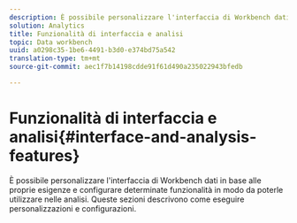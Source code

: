 ```yaml
---
description: È possibile personalizzare l'interfaccia di Workbench dati in base alle proprie esigenze e configurare determinate funzionalità in modo da poterle utilizzare nelle analisi. Queste sezioni descrivono come eseguire personalizzazioni e configurazioni.
solution: Analytics
title: Funzionalità di interfaccia e analisi
topic: Data workbench
uuid: a0298c35-1be6-4491-b3d0-e374bd75a542
translation-type: tm+mt
source-git-commit: aec1f7b14198cdde91f61d490a235022943bfedb

---
```



# Funzionalità di interfaccia e analisi{#interface-and-analysis-features}

È possibile personalizzare l&#39;interfaccia di Workbench dati in base alle proprie esigenze e configurare determinate funzionalità in modo da poterle utilizzare nelle analisi. Queste sezioni descrivono come eseguire personalizzazioni e configurazioni.

